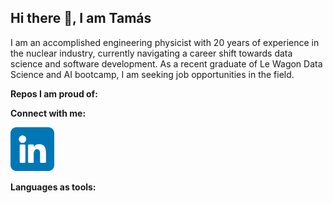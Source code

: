 ## Hi there 👋, I am Tamás


I am an accomplished engineering physicist with 20 years of experience in the nuclear industry, currently navigating a career shift towards data science and software development. As a recent graduate of Le Wagon Data Science and AI bootcamp, I am seeking job opportunities in the field.

**Repos I am proud of:**

**Connect with me:**

<a href="https://www.linkedin.com/in/tamasberki">
<img src="linkedin.png" width=70 height=70>
</a>


**Languages as tools:**



<!--
**dzsobacsi/dzsobacsi** is a ✨ _special_ ✨ repository because its `README.md` (this file) appears on your GitHub profile.

Here are some ideas to get you started:

- 🔭 I’m currently working on ...
- 🌱 I’m currently learning ...
- 👯 I’m looking to collaborate on ...
- 🤔 I’m looking for help with ...
- 💬 Ask me about ...
- 📫 How to reach me: ...
- 😄 Pronouns: ...
- ⚡ Fun fact: ...
-->

